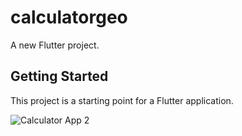 # calculatorgeo

A new Flutter project.

## Getting Started

This project is a starting point for a Flutter application.

![Calculator App 2](https://github.com/GeorgeYoussef27/Calculator-App-using-Flutter/assets/117766890/ba2c7abf-d4e6-4233-a2b1-67f108fcf58f)
